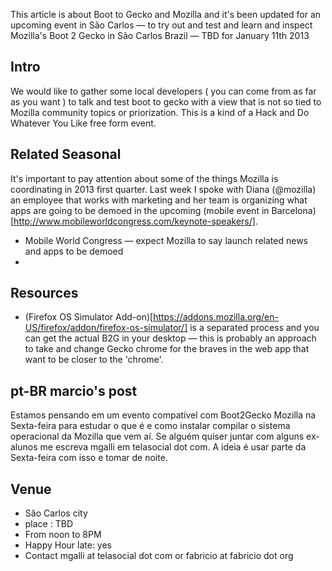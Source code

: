 This article is about Boot to Gecko and Mozilla and it's been updated for an upcoming event in São Carlos — to try out and test and learn and inspect Mozilla's Boot 2 Gecko in São Carlos Brazil — TBD for January 11th 2013

## Intro

We would like to gather some local developers ( you can come from as far as you want ) to talk and test boot to gecko with a view that is not so tied to Mozilla community topics or priorization. This is a kind of a Hack and Do Whatever You Like free form event. 


## Related Seasonal 

It's important to pay attention about some of the things Mozilla is coordinating in 2013 first quarter. Last week I spoke with Diana (@mozilla) an employee that works with marketing and her team is organizing what apps are going to be demoed in the upcoming (mobile event in Barcelona)[http://www.mobileworldcongress.com/keynote-speakers/]. 

* Mobile World Congress — expect Mozilla to say launch related news and apps to be demoed
* 

## Resources

* (Firefox OS Simulator Add-on)[https://addons.mozilla.org/en-US/firefox/addon/firefox-os-simulator/] is a separated process and you can get the actual B2G in your desktop — this is probably an approach to take and change Gecko chrome for the braves in the web app that want to be closer to the 'chrome'. 

## pt-BR marcio's post

Estamos pensando em um evento compatível com Boot2Gecko Mozilla na Sexta-feira para estudar o que é e como instalar compilar o sistema operacional da Mozilla que vem aí. Se alguém quiser juntar com alguns ex-alunos me escreva mgalli em telasocial dot com. A ideia é usar parte da Sexta-feira com isso e tomar de noite. 

## Venue

* São Carlos city 
* place : TBD
* From noon to 8PM
* Happy Hour late: yes 
* Contact mgalli at telasocial dot com or fabricio at fabricio dot org

